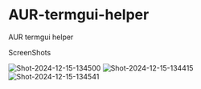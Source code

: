 # AUR-termgui-helper
AUR termgui helper


ScreenShots

![Shot-2024-12-15-134500](https://github.com/user-attachments/assets/a4eef8c3-a1ff-4438-9aa8-e679cd03a6b4)
![Shot-2024-12-15-134415](https://github.com/user-attachments/assets/23c32d05-f7b7-4e71-b748-f2c679d2096a)
![Shot-2024-12-15-134541](https://github.com/user-attachments/assets/bd2a6d6f-1b4c-4b0d-972e-7553595bc06e)
